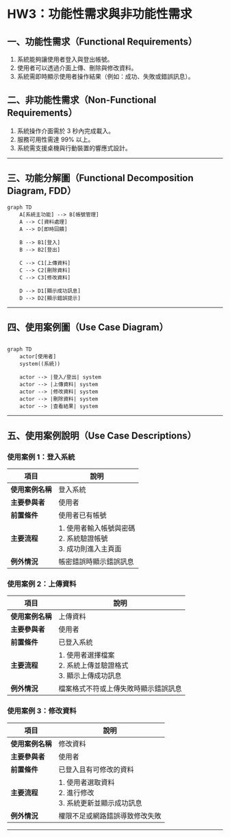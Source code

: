 #  HW3：功能性需求與非功能性需求

## 一、功能性需求（Functional Requirements）

1. 系統能夠讓使用者登入與登出帳號。  
2. 使用者可以透過介面上傳、刪除與修改資料。  
3. 系統需即時顯示使用者操作結果（例如：成功、失敗或錯誤訊息）。



## 二、非功能性需求（Non-Functional Requirements）

1. 系統操作介面需於 3 秒內完成載入。  
2. 服務可用性需達 99% 以上。  
3. 系統需支援桌機與行動裝置的響應式設計。

---

## 三、功能分解圖（Functional Decomposition Diagram, FDD）

```mermaid
graph TD
    A[系統主功能] --> B[帳號管理]
    A --> C[資料處理]
    A --> D[即時回饋]
    
    B --> B1[登入]
    B --> B2[登出]
    
    C --> C1[上傳資料]
    C --> C2[刪除資料]
    C --> C3[修改資料]
    
    D --> D1[顯示成功訊息]
    D --> D2[顯示錯誤提示]
```
---

## 四、使用案例圖（Use Case Diagram）

```mermaid

graph TD
    actor[使用者] 
    system((系統))
    
    actor --> |登入/登出| system
    actor --> |上傳資料| system
    actor --> |修改資料| system
    actor --> |刪除資料| system
    actor --> |查看結果| system

```
---

## 五、使用案例說明（Use Case Descriptions）

### 使用案例 1：登入系統
| 項目 | 說明 |
|------|------|
| **使用案例名稱** | 登入系統 |
| **主要參與者** | 使用者 |
| **前置條件** | 使用者已有帳號 |
| **主要流程** | 1. 使用者輸入帳號與密碼<br>2. 系統驗證帳號<br>3. 成功則進入主頁面 |
| **例外情況** | 帳密錯誤時顯示錯誤訊息 |



### 使用案例 2：上傳資料
| 項目 | 說明 |
|------|------|
| **使用案例名稱** | 上傳資料 |
| **主要參與者** | 使用者 |
| **前置條件** | 已登入系統 |
| **主要流程** | 1. 使用者選擇檔案<br>2. 系統上傳並驗證格式<br>3. 顯示上傳成功訊息 |
| **例外情況** | 檔案格式不符或上傳失敗時顯示錯誤訊息 |



### 使用案例 3：修改資料
| 項目 | 說明 |
|------|------|
| **使用案例名稱** | 修改資料 |
| **主要參與者** | 使用者 |
| **前置條件** | 已登入且有可修改的資料 |
| **主要流程** | 1. 使用者選取資料<br>2. 進行修改<br>3. 系統更新並顯示成功訊息 |
| **例外情況** | 權限不足或網路錯誤導致修改失敗 |

---

